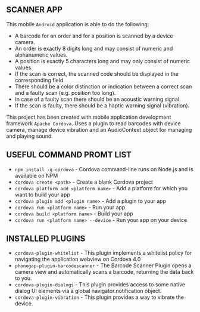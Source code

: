 ## SCANNER APP
  This mobile `Android` application is able to do the following:
  *  A barcode for an order and for a position is scanned by a device camera.
  *  An order is exactly 8 digits long and may consist of numeric and alphanumeric values.
  *  A position is exactly 5 characters long and may only consist of numeric values.
  *  If the scan is correct, the scanned code should be displayed in the corresponding field.
  *  There should be a color distinction or indication between a correct scan and a faulty scan (e.g. position too long).
  *  In case of a faulty scan there should be an acoustic warning signal.
  *  If the scan is faulty, there should be a haptic warning signal (vibration).

  This project has been created with mobile application development framework `Apache Cordova`. Uses a plugin to read barcodes with device camera, manage device vibration and an AudioContext object for managing and playing sound.

## USEFUL COMMAND PROMT LIST
  * `npm install -g cordova` - Cordova command-line runs on Node.js and is available on NPM
  * `cordova create <path>` - Create a blank Cordova project
  * `cordova platform add <platform name>` - Add a platform for which you want to build your app
  * `cordova plugin add <plugin name>` - Add a plugin to your app
  * `cordova run <platform name>` - Run your app
  * `cordova build <platform name>` - Build your app
  * `cordova run <platform name> --device` - Run your app on your device  

 ## INSTALLED PLUGINS
  * `cordova-plugin-whitelist` - This plugin implements a whitelist policy for navigating the application webview on Cordova 4.0
  * `phonegap-plugin-barcodescanner` - The Barcode Scanner Plugin opens a camera view and automatically scans a barcode, returning the data back to you.
  * `cordova-plugin-dialogs` - This plugin provides access to some native dialog UI elements via a global navigator.notification object.
  * `cordova-plugin-vibration` - This plugin provides a way to vibrate the device. 
